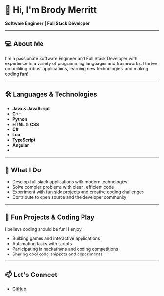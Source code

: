 # 👋 Hi, I'm Brody Merritt

**Software Engineer | Full Stack Developer**

---

## 💻 About Me

I'm a passionate Software Engineer and Full Stack Developer with experience in a variety of programming languages and frameworks. I thrive on building robust applications, learning new technologies, and making coding **fun**!

---

## 🛠️ Languages & Technologies

- **Java** & **JavaScript**
- **C++**
- **Python**
- **HTML** & **CSS**
- **C#**
- **Lua**
- **TypeScript**
- **Angular**
- 

---

## 🎯 What I Do

- Develop full stack applications with modern technologies
- Solve complex problems with clean, efficient code
- Experiment with fun side projects and creative coding challenges
- Contribute to open source and the developer community

---

## 🎲 Fun Projects & Coding Play

I believe coding should be fun! I enjoy:

- Building games and interactive applications
- Automating tasks with scripts
- Participating in hackathons and coding competitions
- Sharing cool code snippets and experiments

---

## 📫 Let's Connect

- [GitHub](https://github.com/merrittbrody06)
